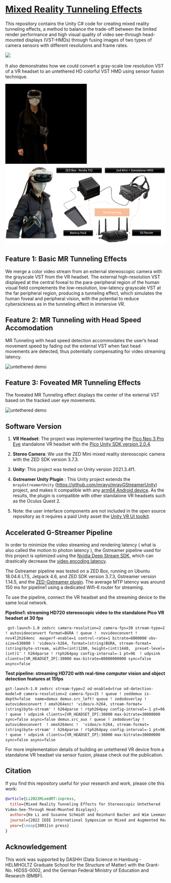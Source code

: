 # [Mixed Reality Tunneling Effects](https://youtu.be/yIDXRc3FDJA)

This repository contains the Unity C# code for creating mixed reality tunneling effects, a method to balance the trade-off between the limited render performance and high visual quality of video see-through head-mounted displays (VST-HMDs) through fusing images of two types of camera sensors with different
resolutions and frame rates. 


[<img src="./md_images/MRTunneling_Demo.gif" width=550px>](https://www.youtube.com/watch?v=yIDXRc3FDJA "WATCH THE TEASER ON YOUTUBE")

It also demonstrates how we could convert a gray-scale low resolution VST of a VR headset to an untethered HD colorful VST HMD using sensor fusion technique. 

<img src="./md_images/uthethered_demo.gif"
     alt="untethered demo "
     style="float: center; margin-right: 10px; height:250px;" />
<img src="./md_images/system_setup.png"
     alt="untethered demo "
     style="float: center; margin-right: 10px; height:250px;" />




## Feature 1: Basic MR Tunneling Effects

We merge a color video stream from an external stereoscopic camera with the grayscale VST from the VR headset. The external high-resolution VST
displayed at the central foveal to the para-peripheral region of the
human visual field complements the low-resolution, low-latency
grayscale VST at the far peripheral region, producing a tunneling
effect, which simulates the human foveal and peripheral vision, with
the potential to reduce cybersickness as in the tunneling effect in
immersive VR.


## Feature 2: MR Tunneling with Head Speed Accomodation 

MR Tunneling with head speed detection accommodates the user’s head movement speed by fading out the external VST when fast head movements are detected, thus
potentially compensating for video streaming latency. 

<img src="./md_images/foveated_MR_tunneling_head_speed_accomodation.gif"
     alt="untethered demo "
     style="float: center; margin-right: 10px; height:250px;" />

## Feature 3: Foveated MR Tunneling Effects

The foveated MR Tunneling effect displays the center of the external VST based on the tracked user eye movements.

<img src="./md_images/foveated_MR_tunneling.gif"
     alt="untethered demo "
     style="float: center; margin-right: 10px; height:250px;" />

## Software Version

1. **VR Headset**: The project was implemented targeting the [Pico Neo 3 Pro Eye](https://www.picoxr.com/us/neo3.html) standalone VR headset with the [Pico Unity SDK version 2.0.4](https://developer-global.pico-interactive.com/). 

2. **Stereo Camera**: We use the ZED Mini mixed reality stereoscopic camera with the ZED SDK version 3.7.3. 

3. **Unity**: This project was tested on Unity version 2021.3.4f1.    

4. **Gstreamer Unity Plugin** :
This Unity project extends the ```mrayGstreamerUnity``` (https://github.com/mrayy/mrayGStreamerUnity) project, and makes it compatible with any [arm64 Android device](https://github.com/mrayy/mrayGStreamerUnity/issues/32). As the results, the plugin is compatible with other standalone VR headsets such as the Oculus Quest 2.

5. Note: the user interface components are not included in the open source repository as it requires a paid Unity asset the [Unity VR UI toolkit](https://assetstore.unity.com/packages/tools/gui/vr-uikit-bootstrap-your-vr-app-with-ease-128236?locale=zh-CN).
    
## Accelerated G-Streamer Pipeline


In order to minimize the video streaming and rendering latency ( what is also called the motion to photon latency ), the Gstreamer pipeline used for this project is optimized using the [Nvidia Deep Stream SDK](https://developer.nvidia.com/deepstream-sdk), which can drastically decrease the [video encoding latency](https://github.com/stereolabs/zed-gstreamer/issues/39).

The Gstreamer pipeline was tested on a ZED Box, running on Ubuntu 18.04.6 LTS, Jetpack 4.6, and ZED SDK version 3.7.3, Gstreamer version 1.14.5, and the [ZED-Gstreamer plugin](https://github.com/stereolabs/zed-gstreamer). The average MTP latency was around 150 ms for pipeline1 using a dedicated Wifi-6 router for streaming.

To use the pipeline, connect the VR headset and the streaming device to the same local network. 

**Pipeline1: streaming HD720 stereoscopic video to the standalone Pico VR headset at 30 fps**

```
 gst-launch-1.0 zedsrc camera-resolution=2 camera-fps=30 stream-type=2  ! autovideoconvert format=BGRA ! queue !  nvvideoconvert ! nvv4l2h264enc  maxperf-enable=1 control-rate=1 bitrate=8000000 vbv-size=530000 ! 'video/x-h264, format=(string)BGRA, stream-format=(string)byte-stream, width=(int)1280, height=(int)1440,  preset-level=(int)1' ! h264parse ! rtph264pay config-interval=-1 pt=96  ! udpsink clients=[VR_HEADSET_IP]:30000 max-bitrate=80000000000 sync=false async=false 
```

**Test pipeline: streaming HD720 with real-time computer vision and object detection features at 15fps**

```
gst-launch-1.0 zedsrc stream-type=2 od-enabled=true od-detection-model=0 camera-resolution=2 camera-fps=15 ! queue ! zeddemux is-depth=false  name=demux demux.src_left! queue ! zedodoverlay ! autovideoconvert ! omxh264enc! 'video/x-h264, stream-format=(string)byte-stream' ! h264parse ! rtph264pay config-interval=-1 pt=96 ! queue ! udpsink clients=[VR_HEADSET_IP]:30000 max-bitrate=30000000 sync=false async=false demux.src_aux ! queue ! zedodoverlay ! autovideoconvert  ! omxh264enc !  'video/x-h264, stream-format=(string)byte-stream' ! h264parse ! rtph264pay config-interval=-1 pt=96 ! queue ! udpsink clients=[VR_HEADSET_IP]:30000 max-bitrate=30000000 sync=false async=false
```

For more implementation details of building an untethered VR device from a standalone VR headset via sensor fusion, please check out the publication. 

## Citation 

If you find this repository useful for your research and work, please cite this work: 

```bibtex
@article{Li2022MixedRT:inpress,
  title={Mixed Reality Tunneling Effects for Stereoscopic Untethered
Video-See-Through Head-Mounted Displays},
  author={Ke Li and Susanne Schmidt and Reinhard Bacher and Wim Leemans and Frank Steinicke},
  journal={2022 IEEE International Symposium on Mixed and Augmented Reality (ISMAR)},
  year={\noop{3001}in press}
}
```

## Acknowledgement

This work was supported by DASHH (Data Science in Hamburg -
HELMHOLTZ Graduate School for the Structure of Matter) with
the Grant-No. HIDSS-0002, and the German Federal Ministry of
Education and Research (BMBF).